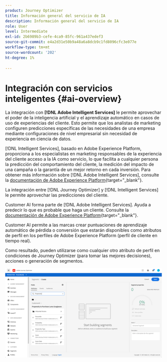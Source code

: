 ```yaml
---
product: Journey Optimizer
title: Información general del servicio de IA
description: Información general del servicio de IA
role: User
level: Intermediate
exl-id: 2b6989b3-cefe-4ca9-85fc-961a437edef3
source-git-commit: e4a2d31e50b9a48a6a8dcb9c1fd8096cfc3e077e
workflow-type: tm+mt
source-wordcount: '202'
ht-degree: 1%

---
```


# Integración con servicios inteligentes {#ai-overview}

La integración con **[!DNL Adobe Intelligent Services]** le permite aprovechar el poder de la inteligencia artificial y el aprendizaje automático en casos de uso de experiencias del cliente. Esto permite que los analistas de marketing configuren predicciones específicas de las necesidades de una empresa mediante configuraciones de nivel empresarial sin necesidad de experiencia en ciencia de datos.

[!DNL Intelligent Services], basado en Adobe Experience Platform, proporciona a los especialistas en marketing responsables de la experiencia del cliente acceso a la IA como servicio, lo que facilita a cualquier persona la predicción del comportamiento del cliente, la medición del impacto de una campaña o la garantía de un mejor retorno en cada inversión. Para obtener más información sobre [!DNL Adobe Intelligent Services], consulte la [documentación de Adobe Experience Platform](https://experienceleague.adobe.com/docs/experience-platform/intelligent-services/home.html){target=&quot;_blank&quot;}.

La integración entre [!DNL Journey Optimizer] y [!DNL Intelligent Services] le permite aprovechar las predicciones del cliente.

Customer AI forma parte de [!DNL Adobe Intelligent Services]. Ayuda a predecir lo que es probable que haga un cliente. Consulte la [documentación de Adobe Experience Platform](https://experienceleague.adobe.com/docs/experience-platform/intelligent-services/customer-ai/overview.html){target=&quot;_blank&quot;}.

Customer AI permite a las marcas crear puntuaciones de aprendizaje automático de pérdida o conversión que estarán disponibles como atributos de perfil en los perfiles de Adobe Experience Platform (perfil de cliente en tiempo real).

Como resultado, pueden utilizarse como cualquier otro atributo de perfil en condiciones de Journey Optimizer (para tomar las mejores decisiones), acciones o generación de segmentos.

![](../assets/customer-ai.png)

